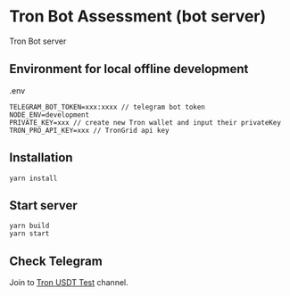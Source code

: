 # Tron Bot Assessment (bot server)

Tron Bot server

## Environment for local offline development

.env
```
TELEGRAM_BOT_TOKEN=xxx:xxxx // telegram bot token
NODE_ENV=development
PRIVATE_KEY=xxx // create new Tron wallet and input their privateKey
TRON_PRO_API_KEY=xxx // TronGrid api key
```

## Installation
```
yarn install
```

## Start server

```
yarn build
yarn start
```

## Check Telegram

Join to [Tron USDT Test](https://t.me/TronRK) channel.
